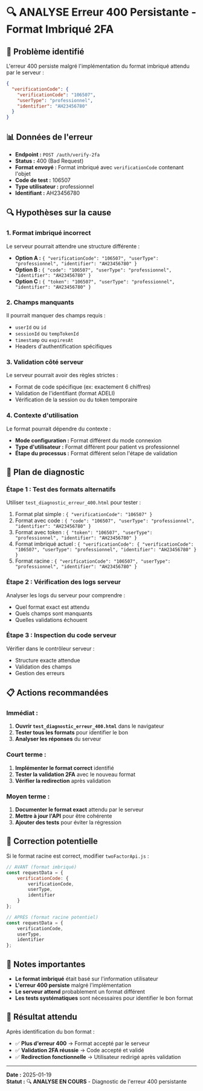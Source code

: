 # 🔍 ANALYSE Erreur 400 Persistante - Format Imbriqué 2FA

## 🚨 **Problème identifié**

L'erreur 400 persiste malgré l'implémentation du format imbriqué attendu par le serveur :

```json
{
  "verificationCode": {
    "verificationCode": "106507",
    "userType": "professionnel",
    "identifier": "AH23456780"
  }
}
```

## 📊 **Données de l'erreur**

- **Endpoint :** `POST /auth/verify-2fa`
- **Status :** 400 (Bad Request)
- **Format envoyé :** Format imbriqué avec `verificationCode` contenant l'objet
- **Code de test :** 106507
- **Type utilisateur :** professionnel
- **Identifiant :** AH23456780

## 🔍 **Hypothèses sur la cause**

### **1. Format imbriqué incorrect**
Le serveur pourrait attendre une structure différente :
- **Option A :** `{ "verificationCode": "106507", "userType": "professionnel", "identifier": "AH23456780" }`
- **Option B :** `{ "code": "106507", "userType": "professionnel", "identifier": "AH23456780" }`
- **Option C :** `{ "token": "106507", "userType": "professionnel", "identifier": "AH23456780" }`

### **2. Champs manquants**
Il pourrait manquer des champs requis :
- `userId` ou `id`
- `sessionId` ou `tempTokenId`
- `timestamp` ou `expiresAt`
- Headers d'authentification spécifiques

### **3. Validation côté serveur**
Le serveur pourrait avoir des règles strictes :
- Format de code spécifique (ex: exactement 6 chiffres)
- Validation de l'identifiant (format ADELI)
- Vérification de la session ou du token temporaire

### **4. Contexte d'utilisation**
Le format pourrait dépendre du contexte :
- **Mode configuration :** Format différent du mode connexion
- **Type d'utilisateur :** Format différent pour patient vs professionnel
- **Étape du processus :** Format différent selon l'étape de validation

## 🧪 **Plan de diagnostic**

### **Étape 1 : Test des formats alternatifs**
Utiliser `test_diagnostic_erreur_400.html` pour tester :
1. Format plat simple : `{ "verificationCode": "106507" }`
2. Format avec code : `{ "code": "106507", "userType": "professionnel", "identifier": "AH23456780" }`
3. Format avec token : `{ "token": "106507", "userType": "professionnel", "identifier": "AH23456780" }`
4. Format imbriqué actuel : `{ "verificationCode": { "verificationCode": "106507", "userType": "professionnel", "identifier": "AH23456780" } }`
5. Format racine : `{ "verificationCode": "106507", "userType": "professionnel", "identifier": "AH23456780" }`

### **Étape 2 : Vérification des logs serveur**
Analyser les logs du serveur pour comprendre :
- Quel format exact est attendu
- Quels champs sont manquants
- Quelles validations échouent

### **Étape 3 : Inspection du code serveur**
Vérifier dans le contrôleur serveur :
- Structure exacte attendue
- Validation des champs
- Gestion des erreurs

## 📋 **Actions recommandées**

### **Immédiat :**
1. **Ouvrir `test_diagnostic_erreur_400.html`** dans le navigateur
2. **Tester tous les formats** pour identifier le bon
3. **Analyser les réponses** du serveur

### **Court terme :**
1. **Implémenter le format correct** identifié
2. **Tester la validation 2FA** avec le nouveau format
3. **Vérifier la redirection** après validation

### **Moyen terme :**
1. **Documenter le format exact** attendu par le serveur
2. **Mettre à jour l'API** pour être cohérente
3. **Ajouter des tests** pour éviter la régression

## 🔧 **Correction potentielle**

Si le format racine est correct, modifier `twoFactorApi.js` :

```javascript
// AVANT (format imbriqué)
const requestData = {
    verificationCode: {
        verificationCode,
        userType,
        identifier
    }
};

// APRÈS (format racine potentiel)
const requestData = {
    verificationCode,
    userType,
    identifier
};
```

## 📝 **Notes importantes**

- **Le format imbriqué** était basé sur l'information utilisateur
- **L'erreur 400 persiste** malgré l'implémentation
- **Le serveur attend** probablement un format différent
- **Les tests systématiques** sont nécessaires pour identifier le bon format

## 🎯 **Résultat attendu**

Après identification du bon format :
- ✅ **Plus d'erreur 400** → Format accepté par le serveur
- ✅ **Validation 2FA réussie** → Code accepté et validé
- ✅ **Redirection fonctionnelle** → Utilisateur redirigé après validation

---

**Date :** 2025-01-19  
**Statut :** 🔍 **ANALYSE EN COURS** - Diagnostic de l'erreur 400 persistante
